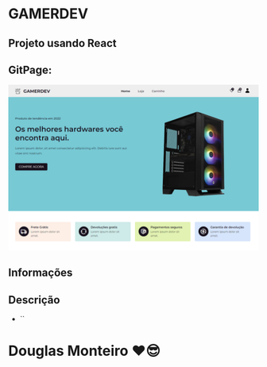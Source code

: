 # GAMERDEV

## Projeto usando React

## GitPage:

 <p align="center">
      <img src="src/assets/preview/home.png">
</p>

## Informações

###

## Descrição

- ``

# Douglas Monteiro ❤😎
